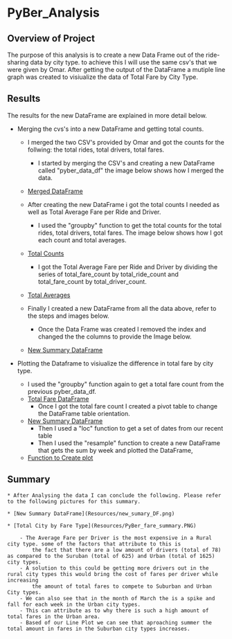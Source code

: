 # PyBer_Analysis

## Overview of Project
The purpose  of this analysis is to create a new Data Frame out of the ride-sharing data by city type.
to achieve this I will use the same csv's that we were given by Omar. After getting the output of the DataFrame
a mutiple line graph was created to visiualize the data of Total Fare by City Type.

## Results
The results for the new DataFrame are explained in more detail below. 

- Merging the cvs's into a new DataFrame and getting total counts. 
	* I merged the two CSV's provided by Omar and got the counts for the follwing: the total rides, total drivers, total fares. 
		- I started by merging the CSV's and creating a new DataFrame called "pyber_data_df" the image below shows how I merged the data.
	* [Merged DataFrame](Resources/NewPyber_dataframe.PNG)	
	
	* After creating the new DataFrame i got the total counts I needed as well as Total Average Fare per Ride and Driver.
		- I used the "groupby" function to get the total counts for the total rides, total drivers, total fares. The image below shows how I got 
		each count and total averages.
	* [Total Counts](Resources/Total_counts_F_D_R.PNG)	
	
		- I got the Total Average Fare per Ride and Driver by dividing the series of total_fare_count by total_ride_count and total_fare_count by total_driver_count.
	* [Total Averages](Resources/Total_averages.PNG)	
		
	* Finally I created a new DataFrame from all the data above, refer to the steps and images below.
		- Once the Data Frame was created I removed the index and changed the the columns to provide the Image below.
	* [New Summary DataFrame](Resources/new_sumary_DF.png)	
		

- Plotting the Dataframe to visiualize the difference in total fare by city type. 
	* I used the "groupby" function again to get a total fare count from the previous pyber_data_df. 
	* [Total Fare DataFrame](Resources/total_fare_DF.PNG)
		- Once I got the total fare count I created a pivot table to change the DataFrame table orientation.
	* [New Summary DataFrame](Resources/PivotofnewDF.PNG)		
		- Then I used a "loc" function to get a set of dates from our recent table
		- Then I used the "resample" function to create a new DataFrame that gets the sum by week and plotted the DataFrame,
	* [Function to Create plot](Resources/createplot.PNG)			

	
## Summary

	* After Analysing the data I can conclude the following. Please refer to the following pictures for this summary.
	
	* [New Summary DataFrame](Resources/new_sumary_DF.png)	
	
	* [Total City by Fare Type](Resources/PyBer_fare_summary.PNG)	
	
		- The Average Fare per Driver is the most expensive in a Rural city type. some of the factors that attribute to this is 
			the fact that there are a low amount of drivers (total of 78) as compared to the Suruban (total of 625) and Urban (total of 1625) city types. 
		- A solution to this could be getting more drivers out in the rural city types this would bring the cost of fares per driver while increasing
			the amount of total fares to compete to Suburban and Urban City types.
		- We can also see that in the month of March the is a spike and fall for each week in the Urban city types.
		- This can attribute as to why there is such a high amount of total fares in the Urban area.
		- Based of our Line Plot we can see that aproaching summer the total amount in fares in the Suburban city types increases.
	
		
